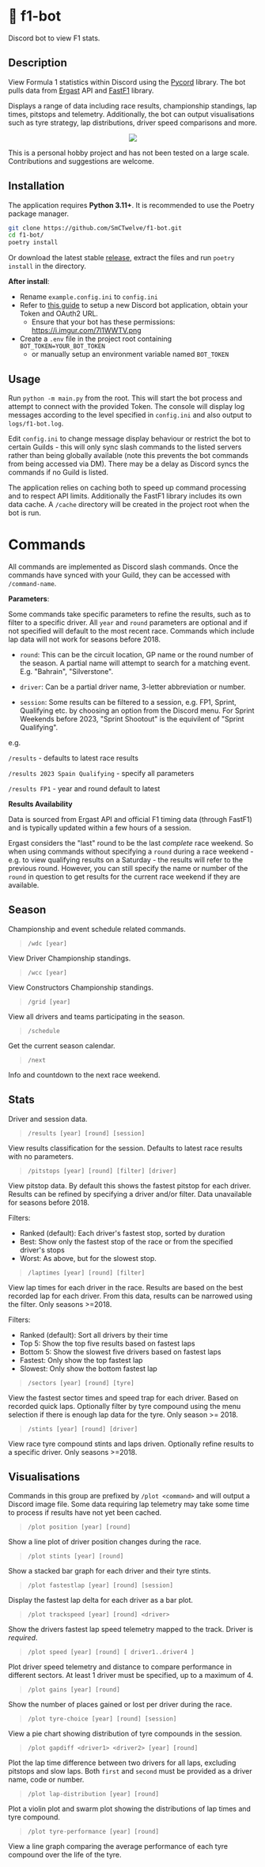 # 🏁 f1-bot

Discord bot to view F1 stats.

## Description

View Formula 1 statistics within Discord using the [Pycord](https://pycord.dev/) library. The bot pulls data from [Ergast](http://ergast.com/mrd/) API and [FastF1](https://github.com/theOehrly/Fast-F1) library.

Displays a range of data including race results, championship standings, lap times, pitstops and telemetry. Additionally, the bot can output visualisations such as tyre strategy, lap distributions, driver speed comparisons and more.

<p align="center"><img src="https://i.imgur.com/bdd7emE.gif" /></p>

This is a personal hobby project and has not been tested on a large scale. Contributions and suggestions are welcome.

## Installation

The application requires **Python 3.11+**. It is recommended to use the Poetry package manager.

```bash
git clone https://github.com/SmCTwelve/f1-bot.git
cd f1-bot/
poetry install
```

Or download the latest stable [release](https://github.com/SmCTwelve/f1-bot/releases), extract the files and run `poetry install` in the directory.

**After install**:

- Rename `example.config.ini` to `config.ini`
- Refer to [this guide](https://guide.pycord.dev/getting-started/creating-your-first-bot#creating-the-bot-application) to setup a new Discord bot application, obtain your Token and OAuth2 URL.
  - Ensure that your bot has these permissions: https://i.imgur.com/7l1WWTV.png
- Create a `.env` file in the project root containing `BOT_TOKEN=YOUR_BOT_TOKEN`
  - or manually setup an environment variable named `BOT_TOKEN`

## Usage

Run `python -m main.py` from the root. This will start the bot process and attempt to connect with the provided Token. The console will display log messages according to the level specified in `config.ini` and also output to `logs/f1-bot.log`.

Edit `config.ini` to change message display behaviour or restrict the bot to certain Guilds - this will only sync slash commands to the listed servers rather than being globally available (note this prevents the bot commands from being accessed via DM). There may be a delay as Discord syncs the commands if no Guild is listed.

The application relies on caching both to speed up command processing and to respect API limits. Additionally the FastF1 library includes its own data cache. A `/cache` directory will be created in the project root when the bot is run.

# Commands

All commands are implemented as Discord slash commands. Once the commands have synced with your Guild, they can be accessed with `/command-name`.

**Parameters**:

Some commands take specific parameters to refine the results, such as to filter to a specific driver. All `year` and `round` parameters are optional and if not specified will default to the most recent race. Commands which include lap data will not work for seasons before 2018.

- `round`: This can be the circuit location, GP name or the round number of the season. A partial name will attempt to search for a matching event. E.g. "Bahrain", "Silverstone".

- `driver`: Can be a partial driver name, 3-letter abbreviation or number.

- `session`: Some results can be filtered to a session, e.g. FP1, Sprint, Qualifying etc. by choosing an option from the Discord menu. For Sprint Weekends before 2023, "Sprint Shootout" is the equivilent of "Sprint Qualifying".

e.g.

`/results` - defaults to latest race results

`/results 2023 Spain Qualifying` - specify all parameters

`/results FP1` - year and round default to latest

**Results Availability**

Data is sourced from Ergast API and official F1 timing data (through FastF1) and is typically updated within a few hours of a session.

Ergast considers the "last" round to be the last _complete_ race weekend. So when using commands without specifying a `round` during a race weekend - e.g. to view qualifying results on a Saturday - the results will refer to the previous round. However, you can still specify the name or number of the `round` in question to get results for the current race weekend if they are available.

## Season

Championship and event schedule related commands.

> `/wdc [year]`

View Driver Championship standings.

> `/wcc [year]`

View Constructors Championship standings.

> `/grid [year]`

View all drivers and teams participating in the season.

> `/schedule`

Get the current season calendar.

> `/next`

Info and countdown to the next race weekend.

## Stats

Driver and session data.

> `/results [year] [round] [session]`

View results classification for the session. Defaults to latest race results with no parameters.

> `/pitstops [year] [round] [filter] [driver]`

View pitstop data. By default this shows the fastest pitstop for each driver. Results can be refined by specifying a driver and/or filter. Data unavailable for seasons before 2018.

Filters:

- Ranked (default): Each driver's fastest stop, sorted by duration
- Best: Show only the fastest stop of the race or from the specified driver's stops
- Worst: As above, but for the slowest stop.

> `/laptimes [year] [round] [filter]`

View lap times for each driver in the race. Results are based on the best recorded lap for each driver. From this data, results can be narrowed using the filter. Only seasons >=2018.

Filters:

- Ranked (default): Sort all drivers by their time
- Top 5: Show the top five results based on fastest laps
- Bottom 5: Show the slowest five drivers based on fastest laps
- Fastest: Only show the top fastest lap
- Slowest: Only show the bottom fastest lap

> `/sectors [year] [round] [tyre]`

View the fastest sector times and speed trap for each driver. Based on recorded quick laps. Optionally filter by tyre compound using the menu selection if there is enough lap data for the tyre. Only season >= 2018.

> `/stints [year] [round] [driver]`

View race tyre compound stints and laps driven. Optionally refine results to a specific driver. Only seasons >=2018.

## Visualisations

Commands in this group are prefixed by `/plot <command>` and will output a Discord image file. Some data requiring lap telemetry may take some time to process if results have not yet been cached.

> `/plot position [year] [round]`

Show a line plot of driver position changes during the race.

> `/plot stints [year] [round]`

Show a stacked bar graph for each driver and their tyre stints.

> `/plot fastestlap [year] [round] [session]`

Display the fastest lap delta for each driver as a bar plot.

> `/plot trackspeed [year] [round] <driver>`

Show the drivers fastest lap speed telemetry mapped to the track. Driver is _required_.

> `/plot speed [year] [round] [ driver1..driver4 ]`

Plot driver speed telemetry and distance to compare performance in different sectors.
At least 1 driver must be specified, up to a maximum of 4.

> `/plot gains [year] [round]`

Show the number of places gained or lost per driver during the race.

> `/plot tyre-choice [year] [round] [session]`

View a pie chart showing distribution of tyre compounds in the session.

> `/plot gapdiff <driver1> <driver2> [year] [round]`

Plot the lap time difference between two drivers for all laps, excluding pitstops and slow laps.
Both `first` and `second` must be provided as a driver name, code or number.

> `/plot lap-distribution [year] [round]`

Plot a violin plot and swarm plot showing the distributions of lap times and tyre compound.

> `/plot tyre-performance [year] [round]`

View a line graph comparing the average performance of each tyre compound over the life of the tyre.

